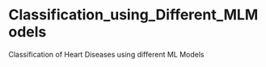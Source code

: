 # Classification_using_Different_MLModels
Classification of Heart Diseases using different ML Models
